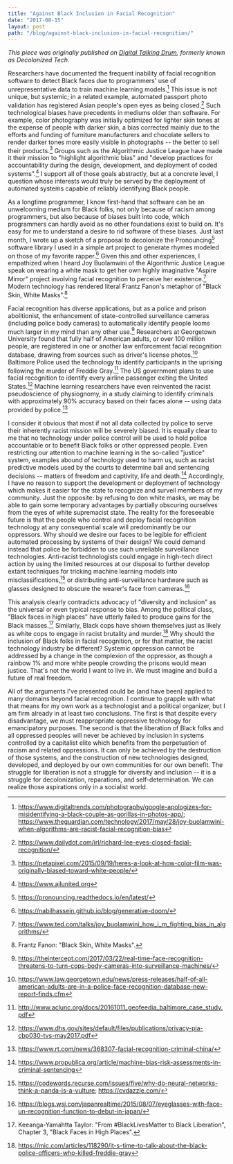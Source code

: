 ```yaml
---
title: "Against Black Inclusion in Facial Recognition"
date: "2017-08-15"
layout: post
path: "/blog/against-black-inclusion-in-facial-recognition/"
---
```


*This piece was originally published on [Digital Talking Drum](https://digitaltalkingdrum.com/2017/08/15/against-black-inclusion-in-facial-recognition/), formerly known as Decolonized Tech.*

Researchers have documented the frequent inability of facial recognition software to detect Black faces due to programmers' use of unrepresentative data to train machine learning models.[^facial-recognition] This issue is not unique, but systemic; in a related example, automated passport photo validation has registered Asian people's open eyes as being closed.[^closed-eyes] Such technological biases have precedents in mediums older than software. For example, color photography was initially optimized for lighter skin tones at the expense of people with darker skin, a bias corrected mainly due to the efforts and funding of furniture manufacturers and chocolate sellers to render darker tones more easily visible in photographs -- the better to sell their products.[^color-photography] Groups such as the Algorithmic Justice League have made it their mission to "highlight algorithmic bias" and "develop practices for accountability during the design, development, and deployment of coded systems".[^algorithmic-justice-league] I support all of those goals abstractly, but at a concrete level, I question whose interests would truly be served by the deployment of automated systems capable of reliably identifying Black people.

As a longtime programmer, I know first-hand that software can be an unwelcoming medium for Black folks, not only because of racism among programmers, but also because of biases built into code, which programmers can hardly avoid as no other foundations exist to build on. It's easy for me to understand a desire to rid software of these biases. Just last month, I wrote up a sketch of a proposal to decolonize the Pronouncing[^pronouncing] software library I used in a simple art project to generate rhymes modeled on those of my favorite rapper.[^generative-DOOM] Given this and other experiences, I empathized when I heard Joy Buolamwini of the Algorithmic Justice League speak on wearing a white mask to get her own highly imaginative "Aspire Mirror" project involving facial recognition to perceive her existence.[^ted] Modern technology has rendered literal Frantz Fanon's metaphor of "Black Skin, White Masks".[^Fanon]

Facial recognition has diverse applications, but as a police and prison abolitionist, the enhancement of state-controlled surveillance cameras (including police body cameras) to automatically identify people looms much larger in my mind than any other use.[^body-cameras-recognition] Researchers at Georgetown University found that fully half of American adults, or over 100 million people, are registered in one or another law enforcement facial recognition database, drawing from sources such as driver's license photos.[^georgetown-study] Baltimore Police used the technology to identify participants in the uprising following the murder of Freddie Gray.[^baltimore-police] The US government plans to use facial recognition to identify every airline passenger exiting the United States.[^identifying-travelers] Machine learning researchers have even reinvented the racist pseudoscience of physiognomy, in a study claiming to identify criminals with approximately 90% accuracy based on their faces alone -- using data provided by police.[^physiognomy]

I consider it obvious that most if not all data collected by police to serve their inherently racist mission will be severely biased. It is equally clear to me that no technology under police control will be used to hold police accountable or to benefit Black folks or other oppressed people. Even restricting our attention to machine learning in the so-called "justice" system, examples abound of technology used to harm us, such as racist predictive models used by the courts to determine bail and sentencing decisions -- matters of freedom and captivity, life and death.[^bail-and-sentencing] Accordingly, I have no reason to support the development or deployment of technology which makes it easier for the state to recognize and surveil members of my community. Just the opposite: by refusing to don white masks, we may be able to gain some temporary advantages by partially obscuring ourselves from the eyes of white supremacist state. The reality for the foreseeable future is that the people who control and deploy facial recognition technology at any consequential scale will predominantly be our oppressors. Why should we desire our faces to be legible for efficient automated processing by systems of their design? We could demand instead that police be forbidden to use such unreliable surveillance technologies. Anti-racist technologists could engage in high-tech direct action by using the limited resources at our disposal to further develop extant techniques for tricking machine learning models into misclassifications,[^tricking-neural-networks] or distributing anti-surveillance hardware such as glasses designed to obscure the wearer's face from cameras.[^privacy-glasses]

This analysis clearly contradicts advocacy of "diversity and inclusion" as the universal or even typical response to bias. Among the political class, "Black faces in high places" have utterly failed to produce gains for the Black masses.[^black-faces-in-high-places] Similarly, Black cops have shown themselves just as likely as white cops to engage in racist brutality and murder.[^freddie-gray] Why should the inclusion of Black folks in facial recognition, or for that matter, the racist technology industry be different? Systemic oppression cannot be addressed by a change in the complexion of the oppressor, as though a rainbow 1% and more white people crowding the prisons would mean justice. That's not the world I want to live in. We must imagine and build a future of real freedom.

All of the arguments I've presented could be (and have been) applied to many domains beyond facial recognition. I continue to grapple with what that means for my own work as a technologist and a political organizer, but I am firm already in at least two conclusions. The first is that despite every disadvantage, we must reappropriate oppressive technology for emancipatory purposes. The second is that the liberation of Black folks and all oppressed peoples will never be achieved by inclusion in systems controlled by a capitalist elite which benefits from the perpetuation of racism and related oppressions. It can only be achieved by the destruction of those systems, and the construction of new technologies designed, developed, and deployed by our own communities for our own benefit. The struggle for liberation is not a struggle for diversity and inclusion -- it is a struggle for decolonization, reparations, and self-determination. We can realize those aspirations only in a socialist world.

[^facial-recognition]: <https://www.digitaltrends.com/photography/google-apologizes-for-misidentifying-a-black-couple-as-gorillas-in-photos-app/>; <https://www.theguardian.com/technology/2017/may/28/joy-buolamwini-when-algorithms-are-racist-facial-recognition-bias>
[^closed-eyes]: <https://www.dailydot.com/irl/richard-lee-eyes-closed-facial-recognition/>
[^color-photography]: <https://petapixel.com/2015/09/19/heres-a-look-at-how-color-film-was-originally-biased-toward-white-people/>
[^algorithmic-justice-league]: <https://www.ajlunited.org>
[^pronouncing]: <https://pronouncing.readthedocs.io/en/latest/>
[^generative-DOOM]: <https://nabilhassein.github.io/blog/generative-doom/>
[^ted]: <https://www.ted.com/talks/joy_buolamwini_how_i_m_fighting_bias_in_algorithms/>
[^Fanon]: Frantz Fanon: "Black Skin, White Masks".
[^body-cameras-recognition]: <https://theintercept.com/2017/03/22/real-time-face-recognition-threatens-to-turn-cops-body-cameras-into-surveillance-machines/>
[^georgetown-study]: <https://www.law.georgetown.edu/news/press-releases/half-of-all-american-adults-are-in-a-police-face-recognition-database-new-report-finds.cfm>
[^baltimore-police]: <http://www.aclunc.org/docs/20161011_geofeedia_baltimore_case_study.pdf>
[^identifying-travelers]: <https://www.dhs.gov/sites/default/files/publications/privacy-pia-cbp030-tvs-may2017.pdf>
[^physiognomy]: <https://www.rt.com/news/368307-facial-recognition-criminal-china/>
[^bail-and-sentencing]: <https://www.propublica.org/article/machine-bias-risk-assessments-in-criminal-sentencing>
[^tricking-neural-networks]: <https://codewords.recurse.com/issues/five/why-do-neural-networks-think-a-panda-is-a-vulture>; <https://cvdazzle.com/>
[^privacy-glasses]: <https://blogs.wsj.com/japanrealtime/2015/08/07/eyeglasses-with-face-un-recognition-function-to-debut-in-japan/>
[^black-faces-in-high-places]: Keeanga-Yamahtta Taylor: "From #BlackLivesMatter to Black Liberation", Chapter 3, "Black Faces in High Places".
[^freddie-gray]: <https://mic.com/articles/118290/it-s-time-to-talk-about-the-black-police-officers-who-killed-freddie-gray>

